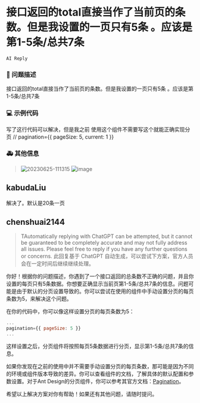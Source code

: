 # 接口返回的total直接当作了当前页的条数。但是我设置的一页只有5条 。应该是第1-5条/总共7条

`AI Reply`

### 🧐 问题描述

<!--

-->

接口返回的total直接当作了当前页的条数。但是我设置的一页只有5条 。应该是第1-5条/总共7条

### 💻 示例代码

<!--

-->

写了这行代码可以解决，但是我之前 使用这个组件不需要写这个就能正确实现分页
// pagination={{ pageSize: 5, current: 1 }}

### 🚑 其他信息

<!--
如截图等其他信息可以贴在这里
-->

> ![20230625-111315](https://github.com/ant-design/pro-components/assets/130575923/988d4980-0d6e-48c0-ab00-91563e014876)
> ![image](https://github.com/ant-design/pro-components/assets/130575923/5834c65c-1479-4702-937d-0b4423ec3b13)

## kabudaLiu

解决了。默认是20条一页

## chenshuai2144

> TAutomatically replying with ChatGPT can be attempted, but it cannot be guaranteed to be completely accurate and may not fully address all issues. Please feel free to reply if you have any further questions or concerns.
> 此回复基于 ChatGPT 自动生成，可以尝试下方案，官方人员会在一定时间后继续继续处理。

你好！根据你的问题描述，你遇到了一个接口返回的总条数不正确的问题，并且你设置的每页只有5条数据。你想要正确显示当前页第1-5条/总共7条的信息。问题可能是由于默认的分页设置导致的。你可以尝试在使用的组件中手动设置分页的每页条数为5，来解决这个问题。

在你的代码中，你可以像这样设置分页的每页条数为5：

```jsx
...
pagination={{ pageSize: 5 }}
...
```

这样设置之后，分页组件将按照每页5条数据进行分页，显示第1-5条/总共7条的信息。

如果你发现在之前的使用中并不需要手动设置分页的每页条数，那可能是因为不同的环境或组件版本导致的差异。你可以查看组件的文档，了解具体的默认配置和参数设置。对于Ant Design的分页组件，你可以参考其官方文档：[Pagination](https://ant.design/components/pagination-cn/)。

希望以上解决方案对你有帮助！如果还有其他问题，请随时提问。
